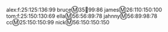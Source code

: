 alex:f:25:125:136:99
bruce:m:35:100:99:86
james:m:26:110:150:100
tom:f:25:150:130:69
ella:m:56:56:89:78
jahnny:m:56:89:98:78
cc:m:25:150:150:99
nick:m:56:150:150:150
